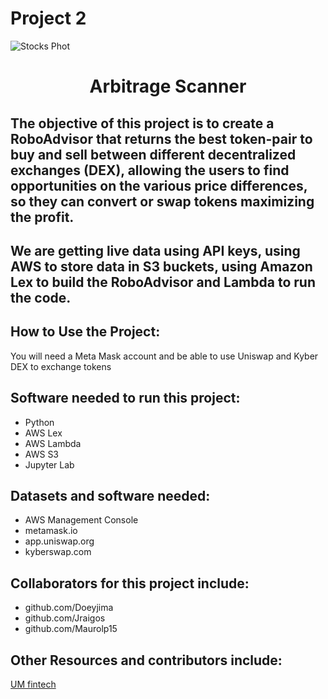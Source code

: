 # Project 2


![Stocks Phot](https://miro.medium.com/max/1400/1*v1fzsfJW-x9RwaB4a2CkRQ.jpeg)

  
# <p align="center"> **Arbitrage Scanner**


## The objective of this project is to create a RoboAdvisor that returns the best token-pair to buy and sell between different decentralized exchanges (DEX), allowing the users to find opportunities on the various price differences, so they can convert or swap tokens maximizing the profit.

 
## We are getting live data using API keys, using AWS to store data in S3 buckets, using Amazon Lex to build the RoboAdvisor and Lambda to run the code.


## How to Use the Project:
You will need a Meta Mask account and be able to use Uniswap and Kyber DEX to exchange tokens
   
   
## Software needed to run this project:
* Python
* AWS Lex
* AWS Lambda
* AWS S3
* Jupyter Lab

   
## Datasets and software needed:
* AWS Management Console
* metamask.io   
* app.uniswap.org
* kyberswap.com

  
## Collaborators for this project include:   
* github.com/Doeyjima
* github.com/Jraigos
* github.com/Maurolp15

  
## Other Resources and contributors include:  
[UM fintech](https://bootcamp.miami.edu/fintech/)
